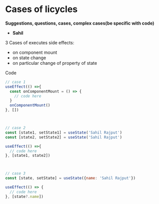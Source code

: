 # Cases of licycles

**Suggestions, questions, cases, complex cases(be specific with code)**

- **Sahil**

3 Cases of executes side effects:
- on component mount
- on state change
- on particular change of property of state

Code

```js
// case 1
useEffect(() =>{
  const onComponentMount = () => {
    // code here
  }
  onComponentMount()
}, [])



// case 2
const [state1, setState1] = useState('Sahil Rajput')
const [state2, setState2] = useState('Sahil Rajput')

useEffect(() =>{
  // code here
}, [state1, state2])



// case 3
const [state, setState] = useState({name: 'Sahil Rajput'})

useEffect(() => {
  // code here
}, [state?.name])
````
